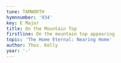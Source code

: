 ```yaml
---
tune: TAMWORTH
hymnnumber: '934'
key: E Major
title: On the Mountain Top
firstline: On the mountain top appearing
topic: 'The Home Eternal: Nearing Home'
author: Thos. Kelly
year: '-'
---
```

